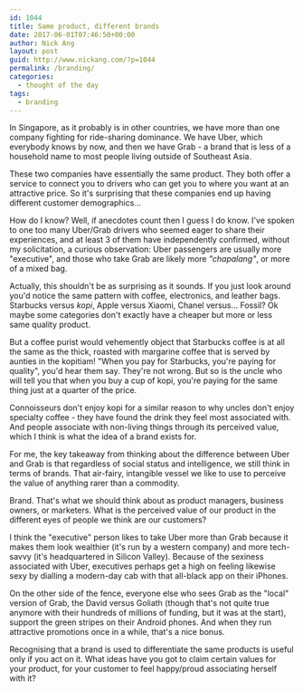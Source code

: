 ```yaml
---
id: 1044
title: Same product, different brands
date: 2017-06-01T07:46:50+00:00
author: Nick Ang
layout: post
guid: http://www.nickang.com/?p=1044
permalink: /branding/
categories:
  - thought of the day
tags:
  - branding
---
```

In Singapore, as it probably is in other countries, we have more than one company fighting for ride-sharing dominance. We have Uber, which everybody knows by now, and then we have Grab - a brand that is less of a household name to most people living outside of Southeast Asia.

These two companies have essentially the same product. They both offer a service to connect you to drivers who can get you to where you want at an attractive price. So it's surprising that these companies end up having different customer demographics...

How do I know? Well, if anecdotes count then I guess I do know. I've spoken to one too many Uber/Grab drivers who seemed eager to share their experiences, and at least 3 of them have independently confirmed, without my solicitation, a curious observation: Uber passengers are usually more "executive", and those who take Grab are likely more _"chapalang"_, or more of a mixed bag. 

Actually, this shouldn't be as surprising as it sounds. If you just look around you'd notice the same pattern with coffee, electronics, and leather bags. Starbucks versus _kopi_, Apple versus Xiaomi, Chanel versus... Fossil? Ok maybe some categories don't exactly have a cheaper but more or less same quality product.

But a coffee purist would vehemently object that Starbucks coffee is at all the same as the thick, roasted with margarine coffee that is served by aunties in the kopitiam! "When you pay for Starbucks, you're paying for quality", you'd hear them say. They're not wrong. But so is the uncle who will tell you that when you buy a cup of kopi, you're paying for the same thing just at a quarter of the price. 

Connoisseurs don't enjoy kopi for a similar reason to why uncles don't enjoy specialty coffee - they have found the drink they feel most associated with. And people associate with non-living things through its perceived value, which I think is what the idea of a brand exists for. 

For me, the key takeaway from thinking about the difference between Uber and Grab is that regardless of social status and intelligence, we still think in terms of brands. That air-fairy, intangible vessel we like to use to perceive the value of anything rarer than a commodity. 

Brand. That's what we should think about as product managers, business owners, or marketers. What is the perceived value of our product in the different eyes of people we think are our customers?

I think the "executive" person likes to take Uber more than Grab because it makes them look wealthier (it's run by a western company) and more tech-savvy (it's headquartered in Silicon Valley). Because of the sexiness associated with Uber, executives perhaps get a high on feeling likewise sexy by dialling a modern-day cab with that all-black app on their iPhones. 

On the other side of the fence, everyone else who sees Grab as the "local" version of Grab, the David versus Goliath (though that's not quite true anymore with their hundreds of millions of funding, but it was at the start), support the green stripes on their Android phones. And when they run attractive promotions once in a while, that's a nice bonus. 

Recognising that a brand is used to differentiate the same products is useful only if you act on it. What ideas have you got to claim certain values for your product, for your customer to feel happy/proud associating herself with it?